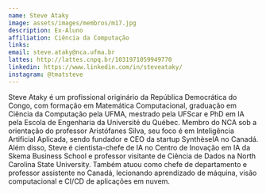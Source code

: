 ```yaml
---
name: Steve Ataky
image: assets/images/membros/m17.jpg
description: Ex-Aluno
affiliation: Ciência da Computação
links:
email: steve.ataky@nca.ufma.br
lattes: http://lattes.cnpq.br/1031971059949770
linkedin: https://www.linkedin.com/in/steveataky/
instagram: @tmatsteve
---
```



Steve Ataky é um profissional originário da República Democrática do Congo, com formação em Matemática Computacional, graduação em Ciência da Computação pela UFMA, mestrado pela UFScar e PhD em IA pela Escola de Engenharia da Université du Québec. Membro do NCA sob a orientação do professor Aristófanes Silva, seu foco é em Inteligência Artificial Aplicada, sendo fundador e CEO da startup SynthèseIA no Canadá. Além disso, Steve é cientista-chefe de IA no Centro de Inovação em IA da Skema Business School e professor visitante de Ciência de Dados na North Carolina State University. Também atuou como chefe de departamento e professor assistente no Canadá, lecionando aprendizado de máquina, visão computacional e CI/CD de aplicações em nuvem.
